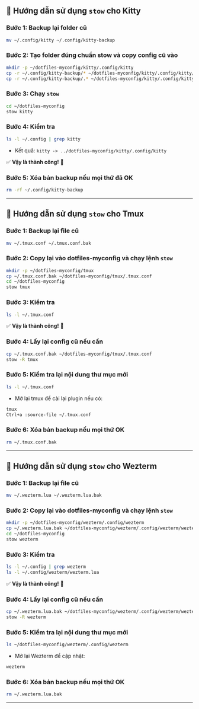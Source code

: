 ## 🔧 Hướng dẫn sử dụng `stow` cho Kitty

### Bước 1: Backup lại folder cũ

```bash
mv ~/.config/kitty ~/.config/kitty-backup
```

### Bước 2: Tạo folder đúng chuẩn stow và copy config cũ vào

```bash
mkdir -p ~/dotfiles-myconfig/kitty/.config/kitty
cp -r ~/.config/kitty-backup/* ~/dotfiles-myconfig/kitty/.config/kitty/
cp -r ~/.config/kitty-backup/.* ~/dotfiles-myconfig/kitty/.config/kitty/ 2>/dev/null
```

### Bước 3: Chạy `stow`

```bash
cd ~/dotfiles-myconfig
stow kitty
```

### Bước 4: Kiểm tra

```bash
ls -l ~/.config | grep kitty
```

- Kết quả: `kitty -> ../dotfiles-myconfig/kitty/.config/kitty`

✅ **Vậy là thành công!** 🎉

### Bước 5: Xóa bản backup nếu mọi thứ đã OK

```bash
rm -rf ~/.config/kitty-backup
```

---

## 🔧 Hướng dẫn sử dụng `stow` cho Tmux

### Bước 1: Backup lại file cũ

```bash
mv ~/.tmux.conf ~/.tmux.conf.bak
```

### Bước 2: Copy lại vào dotfiles-myconfig và chạy lệnh `stow`

```bash
mkdir -p ~/dotfiles-myconfig/tmux
cp ~/.tmux.conf.bak ~/dotfiles-myconfig/tmux/.tmux.conf
cd ~/dotfiles-myconfig
stow tmux
```

### Bước 3: Kiểm tra

```bash
ls -l ~/.tmux.conf
```

✅ **Vậy là thành công!** 🎉

### Bước 4: Lấy lại config cũ nếu cần

```bash
cp ~/.tmux.conf.bak ~/dotfiles-myconfig/tmux/.tmux.conf
stow -R tmux
```

### Bước 5: Kiểm tra lại nội dung thư mục mới

```bash
ls -l ~/.tmux.conf
```

- Mở lại tmux để cài lại plugin nếu có:

```bash
tmux
Ctrl+a :source-file ~/.tmux.conf
```

### Bước 6: Xóa bản backup nếu mọi thứ OK

```bash
rm ~/.tmux.conf.bak
```

---

## 🔧 Hướng dẫn sử dụng `stow` cho Wezterm

### Bước 1: Backup lại file cũ

```bash
mv ~/.wezterm.lua ~/.wezterm.lua.bak
```

### Bước 2: Copy lại vào dotfiles-myconfig và chạy lệnh `stow`

```bash
mkdir -p ~/dotfiles-myconfig/wezterm/.config/wezterm
cp ~/.wezterm.lua.bak ~/dotfiles-myconfig/wezterm/.config/wezterm/wezterm.lua
cd ~/dotfiles-myconfig
stow wezterm
```

### Bước 3: Kiểm tra

```bash
ls -l ~/.config | grep wezterm
ls -l ~/.config/wezterm/wezterm.lua
```

✅ **Vậy là thành công!** 🎉

### Bước 4: Lấy lại config cũ nếu cần

```bash
cp ~/.wezterm.lua.bak ~/dotfiles-myconfig/wezterm/.config/wezterm/wezterm.lua
stow -R wezterm
```

### Bước 5: Kiểm tra lại nội dung thư mục mới

```bash
ls ~/dotfiles-myconfig/wezterm/.config/wezterm
```

- Mở lại Wezterm để cập nhật:

```bash
wezterm
```

### Bước 6: Xóa bản backup nếu mọi thứ OK

```bash
rm ~/.wezterm.lua.bak
```

---